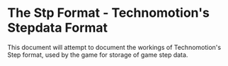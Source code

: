 # The Stp Format - Technomotion's Stepdata Format 
This document will attempt to document the workings of Technomotion's
Step format, used by the game for storage of game step data.

